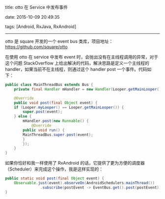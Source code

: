 title: otto 在 Service 中发布事件

date: 2015-10-09 20:49:35

tags: [Android, RxJava, RxAndroid]

----

otto 是 square 开发的一个 event bus 类库，项目地址：https://github.com/square/otto

在使用 otto 在 service 中发布 event 时，会抛出没有在主线程调用的异常，对于这个问题 StackOverflow 上给出解决的代码，解决思路是定义一个主线程的 handler，如果当前不在主线程，则通过这个 handler post 一个事件。代码如下：

``` java
public class MainThreadBus extends Bus {
	private final Handler mHandler = new Handler(Looper.getMainLooper());

 	@Override
	public void post(final Object event) {
	if (Looper.myLooper() == Looper.getMainLooper()) {
        super.post(event);
	} else {
		mHandler.post(new Runnable() {
			@Override
    	public void run() {
      	MainThreadBus.super.post(event);
    	}
		});
	}
}
```

如果你恰好和我一样使用了 RxAndroid 的话，它提供了更为方便的调度器（Scheduler）来完成这个操作，我是这样实现的：

``` java
public static void post(final Object event) {
	Observable.just(event).observeOn(AndroidSchedulers.mainThread())
                .subscribe(postEvent -> EventBus.get().post(postEvent));
}
```
